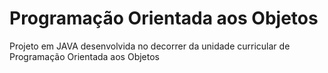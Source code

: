 # Programação Orientada aos Objetos

Projeto em JAVA desenvolvida no decorrer da unidade curricular de Programação Orientada aos Objetos
